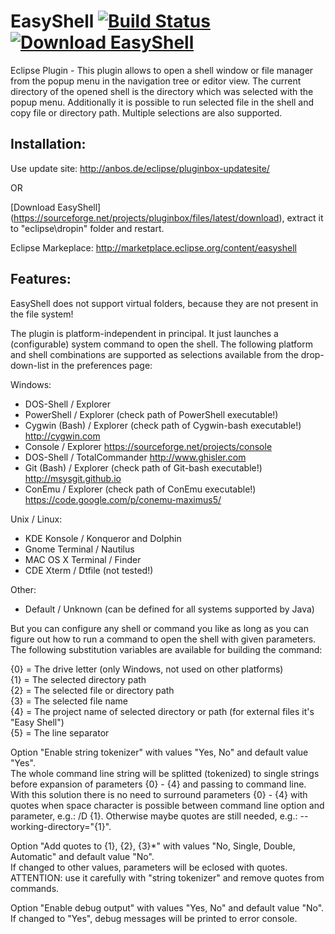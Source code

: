 # EasyShell [![Build Status](https://travis-ci.org/anb0s/EasyShell.svg)](https://travis-ci.org/anb0s/EasyShell)  [![Download EasyShell](https://img.shields.io/sourceforge/dt/pluginbox.svg)](https://sourceforge.net/projects/pluginbox/files/latest/download)
Eclipse Plugin - This plugin allows to open a shell window or file manager from the popup menu in the navigation tree or editor view. The current directory of the opened shell is the directory which was selected with the popup menu. Additionally it is possible to run selected file in the shell and copy file or directory path.
Multiple selections are also supported.

Installation:
-------------
Use update site: http://anbos.de/eclipse/pluginbox-updatesite/

OR

[Download EasyShell] (https://sourceforge.net/projects/pluginbox/files/latest/download), extract it to "eclipse\dropin" folder and restart.

Eclipse Markeplace: http://marketplace.eclipse.org/content/easyshell

Features:
---------

EasyShell does not support virtual folders, because they are not
present in the file system!

The plugin is platform-independent in principal. It just launches
a (configurable) system command to open the shell. The following
platform and shell combinations are supported as selections
available from the drop-down-list in the preferences page:

Windows:
- DOS-Shell / Explorer
- PowerShell / Explorer (check path of PowerShell executable!)
- Cygwin (Bash) / Explorer (check path of Cygwin-bash executable!)
  http://cygwin.com
- Console / Explorer
  https://sourceforge.net/projects/console
- DOS-Shell / TotalCommander
  http://www.ghisler.com
- Git (Bash) / Explorer (check path of Git-bash executable!)
  http://msysgit.github.io
- ConEmu / Explorer (check path of ConEmu executable!)
  https://code.google.com/p/conemu-maximus5/

Unix / Linux:
- KDE Konsole / Konqueror and Dolphin
- Gnome Terminal / Nautilus
- MAC OS X Terminal / Finder
- CDE Xterm / Dtfile (not tested!)

Other:
- Default / Unknown (can be defined for all systems supported by Java)

But you can configure any shell or command you like as long as you
can figure out how to run a command to open the shell with given
parameters. The following substitution variables are available
for building the command:

{0} = The drive letter (only Windows, not used on other platforms)<br/>
{1} = The selected directory path<br/>
{2} = The selected file or directory path<br/>
{3} = The selected file name<br/>
{4} = The project name of selected directory or path (for external files it's "Easy Shell")<br/>
{5} = The line separator<br/>

Option "Enable string tokenizer" with values "Yes, No" and default value "Yes".<br/>
The whole command line string will be splitted (tokenized) to single strings before expansion
of parameters {0} - {4} and passing to command line. With this solution there is no need to
surround parameters {0} - {4} with quotes when space character is possible between command
line option and parameter, e.g.: /D {1}. Otherwise maybe quotes are still needed,
e.g.: --working-directory="{1}".

Option "Add quotes to {1}, {2}, {3}*" with values "No, Single, Double, Automatic" and default
value "No". <br/>
If changed to other values, parameters will be eclosed with quotes.
ATTENTION: use it carefully with "string tokenizer" and remove quotes from commands.

Option "Enable debug output" with values "Yes, No" and default value "No".<br/>
If changed to "Yes", debug messages will be printed to error console.
